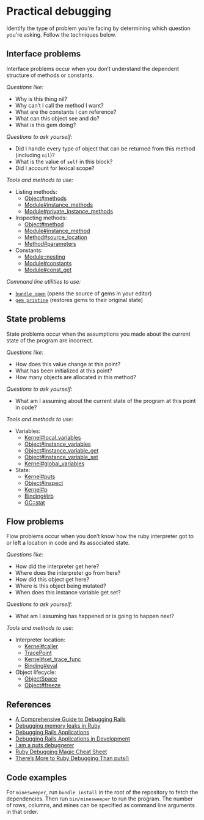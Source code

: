 # Practical debugging

Identify the type of problem you're facing by determining which question you're asking. Follow the techniques below.

## Interface problems

Interface problems occur when you don’t understand the dependent structure of methods or constants.

*Questions like:*

- Why is this thing nil?
- Why can’t I call the method I want?
- What are the constants I can reference?
- What can this object see and do?
- What is this gem doing?

*Questions to ask yourself:*

- Did I handle every type of object that can be returned from this method (including `nil`)?
- What is the value of `self` in this block?
- Did I account for lexical scope?

*Tools and methods to use:*

- Listing methods:
  - [Object#methods](http://ruby-doc.org/core-2.4.1/Object.html#method-i-methods)
  - [Module#instance_methods](http://ruby-doc.org/core-2.4.1/Module.html#method-i-instance_methods)
  - [Module#private_instance_methods](http://ruby-doc.org/core-2.4.1/Module.html#method-i-private_instance_methods)
- Inspecting methods:
  - [Object#method](http://ruby-doc.org/core-2.4.1/Object.html#method-i-method)
  - [Module#instance_method](http://ruby-doc.org/core-2.4.1/Module.html#method-i-instance_method)
  - [Method#source_location](http://ruby-doc.org/core-2.4.1/Method.html#method-i-source_location)
  - [Method#parameters](http://ruby-doc.org/core-2.4.1/Method.html#method-i-parameters)
- Constants:
  - [Module::nesting](http://ruby-doc.org/core-2.4.1/Module.html#method-c-nesting)
  - [Module#constants](http://ruby-doc.org/core-2.4.1/Module.html#method-i-constants)
  - [Module#const_get](http://ruby-doc.org/core-2.4.1/Module.html#method-i-const_get)

*Command line utilities to use:*

- [`bundle open`](http://bundler.io/v1.1/bundle_open.html) (opens the source of gems in your editor)
- [`gem pristine`](http://guides.rubygems.org/command-reference/#gem-pristine) (restores gems to their original state)

## State problems

State problems occur when the assumptions you made about the current state of the program are incorrect.

*Questions like:*

- How does this value change at this point?
- What has been initialized at this point?
- How many objects are allocated in this method?

*Questions to ask yourself:*

- What am I assuming about the current state of the program at this point in code?

*Tools and methods to use:*

- Variables:
  - [Kernel#local_variables](http://ruby-doc.org/core-2.4.1/Kernel.html#method-i-local_variables)
  - [Object#instance_variables](http://ruby-doc.org/core-2.4.1/Object.html#method-i-instance_variables)
  - [Object#instance_variable_get](http://ruby-doc.org/core-2.4.1/Object.html#method-i-instance_variable_get)
  - [Object#instance_variable_set](http://ruby-doc.org/core-2.4.1/Object.html#method-i-instance_variable_set)
  - [Kernel#global_variables](http://ruby-doc.org/core-2.4.1/Kernel.html#method-i-global_variables)
- State:
  - [Kernel#puts](http://ruby-doc.org/core-2.4.1/Kernel.html#method-i-puts)
  - [Object#inspect](http://ruby-doc.org/core-2.4.1/Object.html#method-i-inspect)
  - [Kernel#p](http://ruby-doc.org/core-2.4.1/Kernel.html#method-i-p)
  - [Binding#irb](http://ruby-doc.org/core-2.4.1/Binding.html#method-i-irb)
  - [GC::stat](https://ruby-doc.org/core-2.4.1/GC.html#method-c-stat)

## Flow problems

Flow problems occur when you don’t know how the ruby interpreter got to or left a location in code and its associated state.

*Questions like:*

- How did the interpreter get here?
- Where does the interpreter go from here?
- How did this object get here?
- Where is this object being mutated?
- When does this instance variable get set?

*Questions to ask yourself:*

- What am I assuming has happened or is going to happen next?

*Tools and methods to use:*

- Interpreter location:
  - [Kernel#caller](http://ruby-doc.org/core-2.4.1/Kernel.html#method-i-caller)
  - [TracePoint](http://ruby-doc.org/core-2.4.1/TracePoint.html)
  - [Kernel#set_trace_func](http://ruby-doc.org/core-2.4.1/Kernel.html#method-i-set_trace_func)
  - [Binding#eval](http://ruby-doc.org/core-2.4.1/Binding.html#method-i-eval)
- Object lifecycle:
  - [ObjectSpace](http://ruby-doc.org/core-2.4.1/ObjectSpace.html)
  - [Object#freeze](http://ruby-doc.org/core-2.4.1/Object.html#method-i-freeze)

## References

- [A Comprehensive Guide to Debugging Rails](https://www.jackkinsella.ie/articles/a-comprehensive-guide-to-debugging-rails)
- [Debugging memory leaks in Ruby](https://samsaffron.com/archive/2015/03/31/debugging-memory-leaks-in-ruby)
- [Debugging Rails Applications](http://guides.rubyonrails.org/debugging_rails_applications.html)
- [Debugging Rails Applications in Development](http://nofail.de/2013/10/debugging-rails-applications-in-development/)
- [I am a puts debuggerer](https://tenderlovemaking.com/2016/02/05/i-am-a-puts-debuggerer.html)
- [Ruby Debugging Magic Cheat Sheet](http://www.schneems.com/2016/01/25/ruby-debugging-magic-cheat-sheet.html)
- [There’s More to Ruby Debugging Than puts()](https://engineering.shopify.com/17489080-theres-more-to-ruby-debugging-than-puts)

## Code examples

For `minesweeper`, run `bundle install` in the root of the repository to fetch the dependencies. Then run `bin/minesweeper` to run the program. The number of rows, columns, and mines can be specified as command line arguments in that order.
